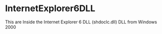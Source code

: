 # InternetExplorer6DLL
This are Inside the Internet Explorer 6 DLL (shdoclc.dll) DLL from Windows 2000
